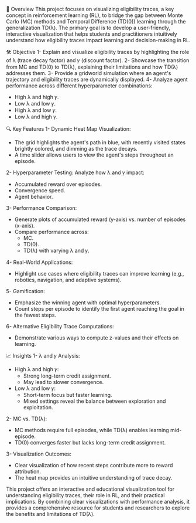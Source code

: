 🎯 Overview
This project focuses on visualizing eligibility traces, a key concept in reinforcement learning (RL), to bridge the gap between Monte Carlo (MC) methods and Temporal Difference (TD(0)) learning through the generalization TD(λ). The primary goal is to develop a user-friendly, interactive visualization that helps students and practitioners intuitively understand how eligibility traces impact learning and decision-making in RL.

🛠 Objective
1- Explain and visualize eligibility traces by highlighting the role of λ (trace decay factor) and 𝛾 (discount factor).
2- Showcase the transition from MC and TD(0) to TD(λ), explaining their limitations and how TD(λ) addresses them.
3- Provide a gridworld simulation where an agent's trajectory and eligibility traces are dynamically displayed.
4- Analyze agent performance across different hyperparameter combinations:
   - High λ and high 𝛾.
   - Low λ and low 𝛾.
   - High λ and low 𝛾.
   - Low λ and high 𝛾.

🔍 Key Features
1- Dynamic Heat Map Visualization:
   - The grid highlights the agent's path in blue, with recently visited states brightly colored, and dimming as the trace decays.
   - A time slider allows users to view the agent's steps throughout an episode.

2- Hyperparameter Testing:
Analyze how λ and 𝛾 impact:
  - Accumulated reward over episodes.
  - Convergence speed.
  - Agent behavior.
    
3- Performance Comparison:
  - Generate plots of accumulated reward (y-axis) vs. number of episodes (x-axis).
  - Compare performance across:
    - MC.
    - TD(0).
    - TD(λ) with varying λ and 𝛾.
      
4- Real-World Applications:
  - Highlight use cases where eligibility traces can improve learning (e.g., robotics, navigation, and adaptive systems).

5- Gamification:
  - Emphasize the winning agent with optimal hyperparameters.
  - Count steps per episode to identify the first agent reaching the goal in the fewest steps.

6- Alternative Eligibility Trace Computations:
  - Demonstrate various ways to compute z-values and their effects on learning.

📈 Insights
1- λ and 𝛾 Analysis:
   - High λ and high 𝛾:
     - Strong long-term credit assignment.
     - May lead to slower convergence.
   - Low λ and low 𝛾:
     - Short-term focus but faster learning.
     - Mixed settings reveal the balance between exploration and exploitation.
     
2- MC vs. TD(λ):
   - MC methods require full episodes, while TD(λ) enables learning mid-episode.
   - TD(0) converges faster but lacks long-term credit assignment.

3- Visualization Outcomes:
   - Clear visualization of how recent steps contribute more to reward attribution.
   - The heat map provides an intuitive understanding of trace decay.

This project offers an interactive and educational visualization tool for understanding eligibility traces, their role in RL, and their practical implications. By combining clear visualizations with performance analysis, it provides a comprehensive resource for students and researchers to explore the benefits and limitations of TD(λ).
